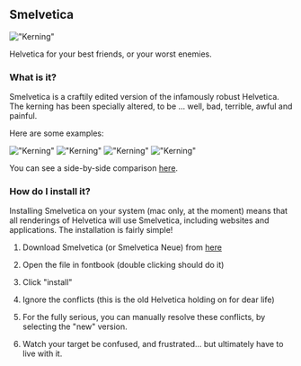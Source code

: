 ## Smelvetica

!["Kerning"](https://imgs.xkcd.com/comics/kerning.png)

Helvetica for your best friends, or your worst enemies.
 
### What is it?

Smelvetica is a craftily edited version of the infamously robust Helvetica. The kerning has been specially altered, to be ... well, bad, terrible, awful and painful.

Here are some examples:

!["Kerning"]()
!["Kerning"]()
!["Kerning"]()
!["Kerning"]()

You can see a side-by-side comparison [here](http://tholman.com/smelvetica).

### How do I install it?

Installing Smelvetica on your system (mac only, at the moment) means that all renderings of Helvetica will use Smelvetica, including websites and applications. The installation is fairly simple!

1. Download Smelvetica (or Smelvetica Neue) from [here](where?)

2. Open the file in fontbook (double clicking should do it)

3. Click "install"

4. Ignore the conflicts (this is the old Helvetica holding on for dear life)

5. For the fully serious, you can manually resolve these conflicts, by selecting the "new" version.

6. Watch your target be confused, and frustrated... but ultimately have to live with it.
